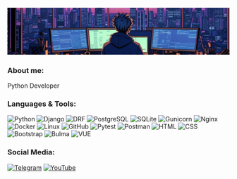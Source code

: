 [![Header](https://github.com/JFilchin/JFilchin/blob/main/assets/Header.png)]()

### About me:
Python Developer


### Languages & Tools:

![Python](https://img.shields.io/badge/-Python-black?style=for-the-badge&logo=Python&logoColor=) 
![Django](https://img.shields.io/badge/-Django-black?style=for-the-badge&logo=Django&logoColor=E9D54D)
![DRF](https://img.shields.io/badge/-DRF-black?style=for-the-badge&logo=DjangoRESTFramework)
![PostgreSQL](https://img.shields.io/badge/-PostgreSQL-black?style=for-the-badge&logo=PostgreSQL&logoColor=white)
![SQLite](https://img.shields.io/badge/-SQLite-black?style=for-the-badge&logo=SQLite)
![Gunicorn](https://img.shields.io/badge/gunicorn-black?style=for-the-badge&logo=gunicorn&logoColor=43A047)
![Nginx](https://img.shields.io/badge/-Nginx-black?style=for-the-badge&logo=Nginx&logoColor=43A047)
![Docker](https://img.shields.io/badge/-Docker-black?style=for-the-badge&logo=Docker)
![Linux](https://img.shields.io/badge/-Linux-black?style=for-the-badge&logo=Linux)
![GitHub](https://img.shields.io/badge/-GitHub-black?style=for-the-badge&logo=GitHub)
![Pytest](https://img.shields.io/badge/-Pytest-black?style=for-the-badge&logo=Pytest)
![Postman](https://img.shields.io/badge/-Postman-black?style=for-the-badge&logo=Postman)
![HTML](https://img.shields.io/badge/-HTML-black?style=for-the-badge&logo=HTML5) 
![CSS](https://img.shields.io/badge/-CSS-black?style=for-the-badge&logo=CSS3&logoColor=3070B7) 
![Bootstrap](https://img.shields.io/badge/bootstrap-black.svg?style=for-the-badge&logo=bootstrap&logoColor=white)
![Bulma](https://img.shields.io/badge/-Bulma-black?style=for-the-badge&logo=Bulma)
![VUE](https://img.shields.io/badge/-vue-black?style=for-the-badge&logo=VUEJS) 



### Social Media:


[![Telegram](https://img.shields.io/badge/-Telegram-090909?style=for-the-badge&logo=telegram&logoColor=27A0D9)](https://t.me/JFilchin)
[![YouTube](https://img.shields.io/badge/-YouTube-090909?style=for-the-badge&logo=YouTube&logoColor=FF0000)](https://www.youtube.com/channel/UCFbwVN3kY-UuVYsathdmRRw)